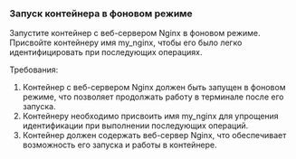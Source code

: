 
### Запуск контейнера в фоновом режиме

Запустите контейнер с веб-сервером Nginx в фоновом режиме. Присвойте контейнеру имя my_nginx, чтобы его было легко идентифицировать при последующих операциях.

Требования:
1. Контейнер с веб-сервером Nginx должен быть запущен в фоновом режиме, что позволяет продолжать работу в терминале после его запуска.
2. Контейнеру необходимо присвоить имя my_nginx для упрощения идентификации при выполнении последующих операций.
3. Контейнер должен содержать веб-сервер Nginx, что обеспечивает возможность его запуска и работы в контейнере.